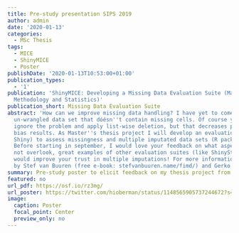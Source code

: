 ```yaml
---
title: Pre-study presentation SIPS 2019
author: admin
date: '2020-01-13'
categories:
  - MSc Thesis
tags:
  - MICE
  - ShinyMICE
  - Poster
publishDate: '2020-01-13T10:53:00+01:00'
publication_types:
  - '1'
publication: 'ShinyMICE: Developing a Missing Data Evaluation Suite (Master’s Thesis
  Methodology and Statistics)'
publication_short: Missing Data Evaluation Suite
abstract: 'How can we improve missing data handling? I have yet to come across an
  un-wrangled data set that dóésn''t contain missing cells. Of course you could just
  ignore the problem and apply list-wise deletion, but that decreases power and can
  bias results. As Master''s thesis project I will develop an evaluation suite (R
  Shiny) to assess missingness and multiple imputated data sets (R package ''MICE'').
  Before starting in september, I would love your feedback on what aspects I should
  not overlook, great examples of other evaluation suites (like ShinyStan), and what
  would improve your trust in multiple imputations! For more information, see work
  by Stef van Buuren (free e-book: stefvanbuuren.name/fimd/) and Gerko Vink.'
summary: Pre-study poster to elicit feedback on my thesis project from SIPS attendees.
featured: no
url_pdf: https://osf.io/rz3mg/
url_poster: https://twitter.com/hioberman/status/1148565905737244672?s=20
image:
  caption: Poster
  focal_point: Center
  preview_only: no
---
```

